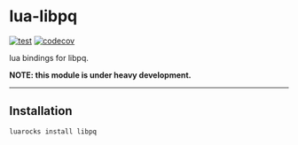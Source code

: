 lua-libpq
====

[![test](https://github.com/mah0x211/lua-libpq/actions/workflows/test.yml/badge.svg)](https://github.com/mah0x211/lua-libpq/actions/workflows/test.yml)
[![codecov](https://codecov.io/gh/mah0x211/lua-libpq/branch/master/graph/badge.svg)](https://codecov.io/gh/mah0x211/lua-libpq)

lua bindings for libpq.

**NOTE: this module is under heavy development.**

***

## Installation

```
luarocks install libpq
```
